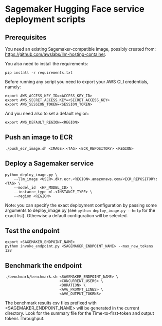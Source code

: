# Sagemaker Hugging Face service deployment scripts

## Prerequisites

You need an existing Sagemaker-compatible image, possibly created from: https://github.com/awslabs/llm-hosting-container.

You also need to install the requirements:

```shell
pip install -r requirements.txt
```

Before running any script you need to export your AWS CLI credentials, namely:

```shell
export AWS_ACCESS_KEY_ID=<ACCESS_KEY_ID>
export AWS_SECRET_ACCESS_KEY=<SECRET_ACCESS_KEY>
export AWS_SESSION_TOKEN=<SESSION_TOKEN>
```

And you need also to set a default region:

```shell
export AWS_DEFAULT_REGION=<REGION>
```

## Push an image to ECR

```shell
./push_ecr_image.sh <IMAGE>:<TAG> <ECR_REPOSITORY> <REGION>
```

## Deploy a Sagemaker service

```shell
python deploy_image.py \
    --llm_image <USER>.dkr.ecr.<REGION>.amazonaws.com/<ECR_REPOSITORY:<TAG> \
    --model_id  <HF_MODEL_ID> \
    --instance_type ml.<INSTANCE_TYPE> \
    --region <REGION>
```

Note: you can specify the exact deployment configuration by passing some arguments
to deploy_image.py (see `python deploy_image.py --help` for the exact list). Otherwise a default configuration will be selected.

## Test the endpoint

```shell
export <SAGEMAKER_ENDPOINT_NAME>
python invoke_endpoint.py <SAGEMAKER_ENDPOINT_NAME> --max_new_tokens 128
```

## Benchmark the endpoint

```shell
./benchmark/benchmark.sh <SAGEMAKER_ENDPOINT_NAME> \
                         <CONCURRENT_USERS> \
                         <DURATION> \
                         <AVG_PROMPT_LINES> \
                         <AVG_OUTPUT_TOKENS>
```

The benchmark results csv files prefixed with <SAGEMAKER_ENDPOINT_NAME> will be generated in the current directory.
Look for the summary file for the Time-to-first-token and output tokens Throughput.
